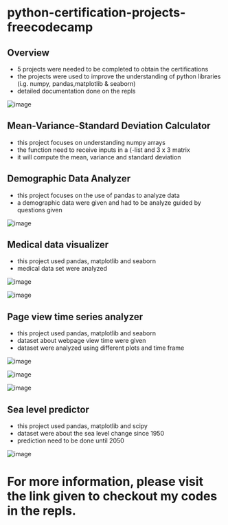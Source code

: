 # python-certification-projects-freecodecamp
## Overview
- 5 projects were needed to be completed to obtain the certifications
- the projects were used to improve the understanding of python libraries (i.g. numpy, pandas,matplotlib & seaborn)
- detailed documentation done on the repls

![image](https://user-images.githubusercontent.com/53467152/156476761-b283b673-f3a3-4285-bca0-5250cb57b4bc.png)


## Mean-Variance-Standard Deviation Calculator
- this project focuses on understanding numpy arrays
- the function need to receive inputs in a (-list and 3 x 3 matrix 
- it will compute the mean, variance and standard deviation

## Demographic Data Analyzer
- this project focuses on the use of pandas to analyze data
- a demographic data were given and had to be analyze guided by questions given

![image](https://user-images.githubusercontent.com/53467152/156478591-409b432b-ed6c-46c8-9f35-7f9176cce26c.png)

## Medical data visualizer
- this project used pandas, matplotlib and seaborn
- medical data set were analyzed

![image](https://user-images.githubusercontent.com/53467152/156479621-4e8a8a01-fa01-47bd-b2a2-e05fd5360965.png)

![image](https://user-images.githubusercontent.com/53467152/156479645-793d8160-517b-4b86-a043-b07745663652.png)


## Page view time series analyzer
- this project used pandas, matplotlib and seaborn 
- dataset about webpage view time were given
- dataset were analyzed using different plots and time frame

![image](https://user-images.githubusercontent.com/53467152/156479043-e0c382a5-4491-42fa-a6a7-aedde8a4ecdc.png)

![image](https://user-images.githubusercontent.com/53467152/156479063-193d5d31-f902-47b9-bf54-31defa4acbd6.png)

![image](https://user-images.githubusercontent.com/53467152/156479090-fa9524e2-897b-4cbd-996b-c86a0a64f960.png)

##  Sea level predictor
- this project used pandas, matplotlib and scipy
- dataset were about the sea level change since 1950
- prediction need to be done until 2050

![image](https://user-images.githubusercontent.com/53467152/156479947-e5ed8873-c01b-4271-b0f3-37ab4ff3d45e.png) 

# For more information, please visit the link given to checkout my codes in the repls.








